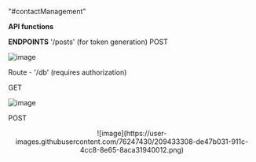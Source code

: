 "#contactManagement" 

**API functions**

**ENDPOINTS**
 '/posts' (for token generation)
  POST
  
  ![image](https://user-images.githubusercontent.com/76247430/209433421-682d5444-b536-40ec-ba92-e434bbe0487d.png)


Route - '/db' (requires authorization)

  GET
    
  ![image](https://user-images.githubusercontent.com/76247430/209433351-67aea0ed-c6f1-49f5-9e26-a7ba2b73da16.png)


  POST
  
  <center>![image](https://user-images.githubusercontent.com/76247430/209433308-de47b031-911c-4cc8-8e65-8aca31940012.png)</center>
  
  
